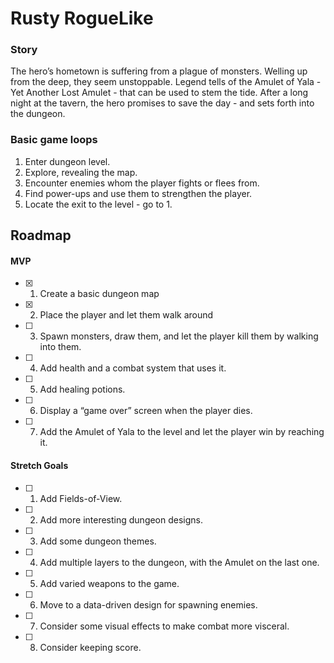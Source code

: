 # Rusty RogueLike

### Story

The hero’s hometown is suffering from a plague of monsters. Welling up from the deep,
they seem unstoppable. Legend tells of the Amulet of Yala - Yet Another Lost Amulet -
that can be used to stem the tide. After a long night at the tavern, the hero promises to
save the day - and sets forth into the dungeon.

### Basic game loops

1. Enter dungeon level.
2. Explore, revealing the map.
3. Encounter enemies whom the player fights or flees from.
4. Find power-ups and use them to strengthen the player.
5. Locate the exit to the level - go to 1.

## Roadmap

#### MVP

- [x] 1. Create a basic dungeon map
- [x] 2. Place the player and let them walk around
- [ ] 3. Spawn monsters, draw them, and let the player kill them by walking into them.
- [ ] 4. Add health and a combat system that uses it.
- [ ] 5. Add healing potions.
- [ ] 6. Display a “game over” screen when the player dies.
- [ ] 7. Add the Amulet of Yala to the level and let the player win by reaching it.

#### Stretch Goals

- [ ] 1. Add Fields-of-View.
- [ ] 2. Add more interesting dungeon designs.
- [ ] 3. Add some dungeon themes.
- [ ] 4. Add multiple layers to the dungeon, with the Amulet on the last one.
- [ ] 5. Add varied weapons to the game.
- [ ] 6. Move to a data-driven design for spawning enemies.
- [ ] 7. Consider some visual effects to make combat more visceral.
- [ ] 8. Consider keeping score.
